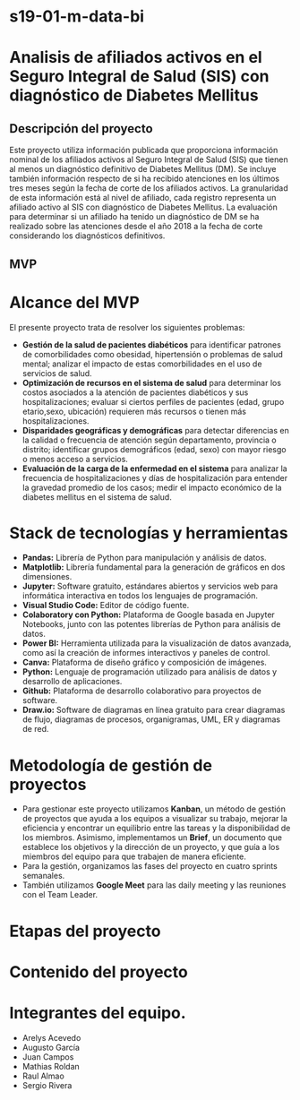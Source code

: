# s19-01-m-data-bi
#                                Analisis de afiliados activos en el Seguro Integral de Salud (SIS) con diagnóstico de Diabetes Mellitus

## Descripción del proyecto

Este proyecto utiliza información publicada que proporciona información nominal de los afiliados activos al Seguro Integral de Salud (SIS) que tienen al menos un diagnóstico definitivo de Diabetes Mellitus (DM). Se incluye también información respecto de si ha recibido atenciones en los últimos tres meses según la fecha de corte de los afiliados activos.
La granularidad de esta información está al nivel de afiliado, cada registro representa un afiliado activo al SIS con diagnóstico de Diabetes Mellitus. La evaluación para determinar si un afiliado ha tenido un diagnóstico de DM se ha realizado sobre las atenciones desde el año 2018 a la fecha de corte considerando los diagnósticos definitivos.

##                                                                                    MVP

# Alcance del MVP

El presente proyecto trata de resolver los siguientes problemas:
- **Gestión de la salud de pacientes diabéticos** para identificar patrones de comorbilidades como obesidad, hipertensión o problemas de salud mental; analizar el impacto de estas comorbilidades en el uso de servicios de salud.
- **Optimización de recursos en el sistema de salud** para determinar los costos asociados a la atención de pacientes diabéticos y sus hospitalizaciones; evaluar si ciertos perfiles de pacientes (edad, grupo etario,sexo, ubicación) requieren más recursos o tienen más hospitalizaciones.
- **Disparidades geográficas y demográficas** para detectar diferencias en la calidad o frecuencia de atención según departamento, provincia o distrito; identificar grupos demográficos (edad, sexo) con mayor riesgo o menos acceso a servicios.
- **Evaluación de la carga de la enfermedad en el sistema** para analizar la frecuencia de hospitalizaciones y días de hospitalización para entender la gravedad promedio de los casos; medir el impacto económico de la diabetes mellitus en el sistema de salud.

# Stack de tecnologías y herramientas

- **Pandas:** Librería de Python para manipulación y análisis de datos.
- **Matplotlib:** Librería fundamental para la generación de gráficos en dos dimensiones.
- **Jupyter:** Software gratuito, estándares abiertos y servicios web para informática interactiva en todos los lenguajes de programación.
- **Visual Studio Code:** Editor de código fuente.
- **Colaboratory con Python:** Plataforma de Google basada en Jupyter Notebooks, junto con las potentes librerías de Python para análisis de datos.
- **Power BI:** Herramienta utilizada para la visualización de datos avanzada, como así la creación de informes interactivos y paneles de control.
- **Canva:** Plataforma de diseño gráfico y composición de imágenes.
- **Python:** Lenguaje de programación utilizado para análisis de datos y desarrollo de aplicaciones.
- **Github:** Plataforma de desarrollo colaborativo para proyectos de software.
- **Draw.io:** Software de diagramas en línea gratuito para crear diagramas de flujo, diagramas de procesos, organigramas, UML, ER y diagramas de red.

# Metodología de gestión de proyectos 

- Para gestionar este proyecto utilizamos **Kanban**, un método de gestión de proyectos que ayuda a los equipos a visualizar su trabajo, mejorar la eficiencia y encontrar un equilibrio entre las tareas y la disponibilidad de los miembros. Asimismo, implementamos un **Brief**, un documento que establece los objetivos y la dirección de un proyecto, y que guía a los miembros del equipo para que trabajen de manera eficiente.
- Para la gestión, organizamos las fases del proyecto en cuatro sprints semanales.
- También utilizamos **Google Meet** para las daily meeting y las reuniones con el Team Leader.

# Etapas del proyecto

# Contenido del proyecto 

# Integrantes del equipo.

- Arelys Acevedo
- Augusto García
- Juan Campos
- Mathias Roldan
- Raul Almao
- Sergio Rivera
